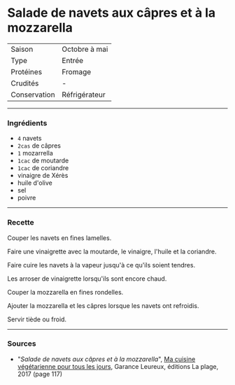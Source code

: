 # Salade de navets aux câpres et à la mozzarella

| | |
|:---|:---|
| Saison | Octobre à mai |
| Type | Entrée |
| Protéines | Fromage |
| Crudités | - |
| Conservation | Réfrigérateur |

---

### Ingrédients

* `4` navets
* `2cas` de câpres
* `1` mozarrella
* `1cac` de moutarde
* `1cac` de coriandre
* vinaigre de Xérès
* huile d'olive
* sel
* poivre

---

### Recette

Couper les navets en fines lamelles.

Faire une vinaigrette avec la moutarde, le vinaigre, l'huile et la coriandre.

Faire cuire les navets à la vapeur jusqu'à ce qu'ils soient tendres.

Les arroser de vinaigrette lorsqu'ils sont encore chaud.

Couper la mozzarella en fines rondelles.

Ajouter la mozzarella et les câpres lorsque les navets ont refroidis.

Servir tiède ou froid.

---

### Sources

* "*Salade de navets aux câpres et à la mozzarella*", [Ma cuisine végétarienne pour tous les jours](https://www.laplage.fr/catalogue/ma-cuisine-vegetarienne-pour-tous-les-jours-garance-leureux-2/), Garance Leureux, éditions La plage, 2017 (page 117)

